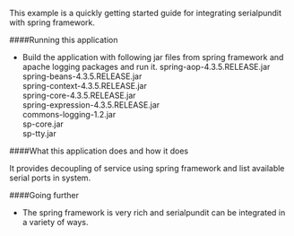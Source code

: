 This example is a quickly getting started guide for integrating serialpundit with spring framework.

####Running this application
   
- Build the application with following jar files from spring framework and apache logging packages and run it.
spring-aop-4.3.5.RELEASE.jar  
spring-beans-4.3.5.RELEASE.jar  
spring-context-4.3.5.RELEASE.jar  
spring-core-4.3.5.RELEASE.jar  
spring-expression-4.3.5.RELEASE.jar  
commons-logging-1.2.jar  
sp-core.jar  
sp-tty.jar  
   
####What this application does and how it does

It provides decoupling of service using spring framework and list available serial ports in system.

####Going further
   
- The spring framework is very rich and serialpundit can be integrated in a variety of ways.
     
